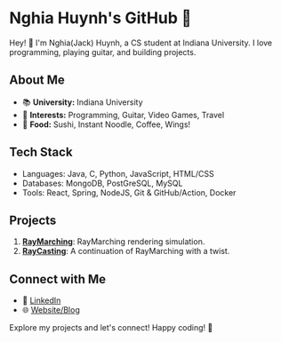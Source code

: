 # Nghia Huynh's GitHub 🚀

Hey! 👋 I'm Nghia(Jack) Huynh, a CS student at Indiana University. I love programming, playing guitar, and building projects.

## About Me
- 📚 **University:** Indiana University
- 🎸 **Interests:** Programming, Guitar, Video Games, Travel
- 🍣 **Food:** Sushi, Instant Noodle, Coffee, Wings!

## Tech Stack
- Languages: Java, C, Python, JavaScript, HTML/CSS
- Databases: MongoDB, PostGreSQL, MySQL
- Tools: React, Spring, NodeJS, Git & GitHub/Action, Docker

## Projects
1. [**RayMarching**](https://github.com/JackHuynh0610/RayMarching): RayMarching rendering simulation.
2. [**RayCasting**](https://github.com/JackHuynh0610/RayCasting-3D): A continuation of RayMarching with a twist.

## Connect with Me
- 💼 [LinkedIn](https://www.linkedin.com/in/nghiathuynh/)
- 🌐 [Website/Blog](https://www.jacknghia.com)

Explore my projects and let's connect! Happy coding! 🚀
